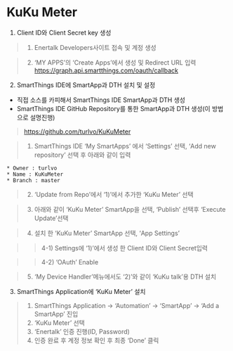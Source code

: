 # KuKu Meter
  1. Client ID와 Client Secret key 생성
  > 1) Enertalk Developers사이트 접속 및 계정 생성

  > 2) ‘MY APPS’의 ‘Create Apps’에서 생성 및 Redirect URL 입력
  https://graph.api.smartthings.com/oauth/callback

2. SmartThings IDE에 SmartApp과 DTH 설치 및 설정
  * 직접 소스를 카피해서 SmartThings IDE SmartApp과 DTH 생성
  * SmartThings IDE GitHub Repository를 통한 SmartApp과 DTH 생성(이 방법으로 설명진행)

  > https://github.com/turlvo/KuKuMeter

  > 1) SmartThings IDE ‘My SmartApps’ 에서 ‘Settings’ 선택, ‘Add new repository’ 선택 후 아래와 같이 입력

    * Owner : turlvo
    * Name : KuKuMeter
    * Branch : master



  > 2) ‘Update from Repo’에서 ‘1)’에서 추가한 ‘KuKu Meter’ 선택


  > 3) 아래와 같이 ‘KuKu Meter’ SmartApp을 선택, ‘Publish’ 선택후 ‘Execute Update’선택


  > 4) 설치 한 ‘KuKu Meter’ SmartApp 선택, ‘App Settings’

  > > 4-1) Settings에 ‘1)’에서 생성 한 Client ID와 Client Secret입력
  
  > > 4-2) ‘OAuth’ Enable



  > 5) ‘My Device Handler’메뉴에서도 ‘2)’와 같이 ‘KuKu
  talk’용 DTH 설치


3. SmartThings Application에 ‘KuKu Meter’ 설치
  > 1) SmartThings Application -> ‘Automation’ -> ‘SmartApp’ -> ‘Add a SmartApp’ 진입
  > 2) ‘KuKu Meter’ 선택
  > 3) ‘Enertalk’ 인증 진행(ID, Password)
  > 4) 인증 완료 후 계정 정보 확인 후 최종 ‘Done’ 클릭


